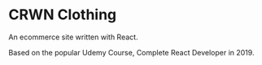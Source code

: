 # CRWN Clothing

An ecommerce site written with React.

Based on the popular Udemy Course, Complete React Developer in 2019.
